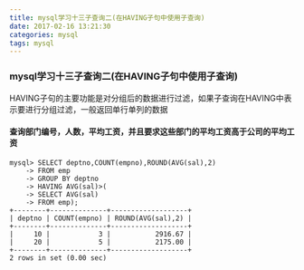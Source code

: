 ```yaml
---
title: mysql学习十三子查询二(在HAVING子句中使用子查询)
date: 2017-02-16 13:21:30
categories: mysql
tags: mysql
---
```


### mysql学习十三子查询二(在HAVING子句中使用子查询)

HAVING子句的主要功能是对分组后的数据进行过滤，如果子查询在HAVING中表示要进行分组过滤，一般返回单行单列的数据


#### 查询部门编号，人数，平均工资，并且要求这些部门的平均工资高于公司的平均工资

```
mysql> SELECT deptno,COUNT(empno),ROUND(AVG(sal),2)
    -> FROM emp
    -> GROUP BY deptno
    -> HAVING AVG(sal)>(
    -> SELECT AVG(sal)
    -> FROM emp);
+--------+--------------+-------------------+
| deptno | COUNT(empno) | ROUND(AVG(sal),2) |
+--------+--------------+-------------------+
|     10 |            3 |           2916.67 |
|     20 |            5 |           2175.00 |
+--------+--------------+-------------------+
2 rows in set (0.00 sec)

```
